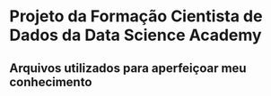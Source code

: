 # Projeto da Formação Cientista de Dados da Data Science Academy
## Arquivos utilizados para aperfeiçoar meu conhecimento
